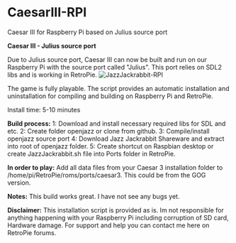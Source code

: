 # CaesarIII-RPI
Caesar III for Raspberry Pi based on Julius source port

**Caesar III - Julius source port**

Due to Julius source port, Caesar III can now be built and run on our Raspberry Pi with the source port called "Julius". This port relies on SDL2 libs and is working in RetroPie.
![JazzJackrabbit-RPI](https://raw.githubusercontent.com/tpo1990/JazzJackrabbit-RPI/master/Screenshots/2019-01-21-135654_1280x720_scrot.png)

The game is fully playable.
The script provides an automatic installation and uninstallation for compiling and building on Raspberry Pi and RetroPie.

Install time: 5-10 minutes

**Build process:**
1: Download and install necessary required libs for SDL and etc.
2: Create folder openjazz or clone from github.
3: Compile/install openjazz source port
4: Download Jazz Jackrabbit Shareware and extract into root of openjazz folder.
5: Create shortcut on Raspbian desktop or create JazzJackrabbit.sh file into Ports folder in RetroPie.

**In order to play:**
Add all data files from your Caesar 3 installation folder to /home/pi/RetroPie/roms/ports/caesar3. This could be from the GOG version.

**Notes:**
This build works great. I have not see any bugs yet.

**Disclaimer:**
This installation script is provided as is. Im not responsible for anything happening with your Raspberry Pi including corruption of SD card, Hardware damage. For support and help you can contact me here on RetroPie forums.
